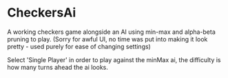 # CheckersAi
A working checkers game alongside an AI using min-max and alpha-beta pruning to play.
(Sorry for awful UI, no time was put into making it look pretty - used purely for ease of changing settings)

Select 'Single Player' in order to play against the minMax ai, the difficulty is how many turns ahead the ai looks.
